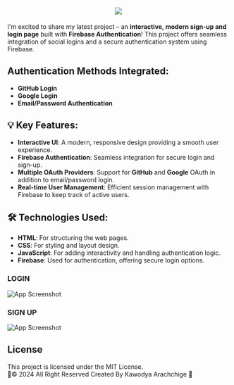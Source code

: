 <h1 align="center">
    <img src="https://readme-typing-svg.herokuapp.com/?font=Righteous&size=35&center=true&vCenter=true&width=900&height=80&duration=4000&lines=Firebase+Authentication+Login&color=800080" />
</h1>

I'm excited to share my latest project – an **interactive, modern sign-up and login page** built with **Firebase Authentication**! This project offers seamless integration of social logins and a secure authentication system using Firebase.

## Authentication Methods Integrated:
- **GitHub Login** 
- **Google Login** 
- **Email/Password Authentication**

## 💡 Key Features:
- **Interactive UI**: A modern, responsive design providing a smooth user experience.
- **Firebase Authentication**: Seamless integration for secure login and sign-up.
- **Multiple OAuth Providers**: Support for **GitHub** and **Google** OAuth in addition to email/password login.
- **Real-time User Management**: Efficient session management with Firebase to keep track of active users.

## 🛠 Technologies Used:
- **HTML**: For structuring the web pages.
- **CSS**: For styling and layout design.
- **JavaScript**: For adding interactivity and handling authentication logic.
- **Firebase**: Used for authentication, offering secure login options.

### LOGIN
![App Screenshot](https://imgur.com/rSRZZh7.png)

### SIGN UP
![App Screenshot](https://imgur.com/ufeYECm.png)

##  License
This project is licensed under the MIT License. 
<br>
🦇© 2024 All Right Reserved Created By Kawodya Arachchige 🌝





